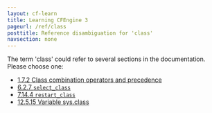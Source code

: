 ```yaml
---
layout: cf-learn
title: Learning CFEngine 3
pageurl: /ref/class
posttitle: Reference disambiguation for 'class'
navsection: none
---
```


The term 'class' could refer to several sections in the documentation. Please choose one:

- [1.7.2 Class combination operators and precedence](https://cfengine.com/manuals/cf3-reference#Class-combination-operators-and-precedence)
- [6.2.7 <code>select_class</code>](https://cfengine.com/manuals/cf3-reference#select_class-in-classes)
- [7.14.4 <code>restart_class</code>](https://cfengine.com/manuals/cf3-reference#restart_class-in-processes)
- [12.5.15 Variable sys.class](https://cfengine.com/manuals/cf3-reference#Variable-sys.class)
